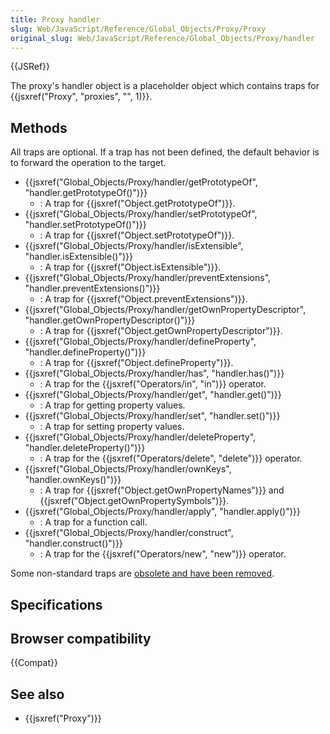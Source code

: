 ```yaml
---
title: Proxy handler
slug: Web/JavaScript/Reference/Global_Objects/Proxy/Proxy
original_slug: Web/JavaScript/Reference/Global_Objects/Proxy/handler
---
```

{{JSRef}}

The proxy's handler object is a placeholder object which contains traps for {{jsxref("Proxy", "proxies", "", 1)}}.

## Methods

All traps are optional. If a trap has not been defined, the default behavior is to forward the operation to the target.

- {{jsxref("Global_Objects/Proxy/handler/getPrototypeOf", "handler.getPrototypeOf()")}}
  - : A trap for {{jsxref("Object.getPrototypeOf")}}.
- {{jsxref("Global_Objects/Proxy/handler/setPrototypeOf", "handler.setPrototypeOf()")}}
  - : A trap for {{jsxref("Object.setPrototypeOf")}}.
- {{jsxref("Global_Objects/Proxy/handler/isExtensible", "handler.isExtensible()")}}
  - : A trap for {{jsxref("Object.isExtensible")}}.
- {{jsxref("Global_Objects/Proxy/handler/preventExtensions", "handler.preventExtensions()")}}
  - : A trap for {{jsxref("Object.preventExtensions")}}.
- {{jsxref("Global_Objects/Proxy/handler/getOwnPropertyDescriptor", "handler.getOwnPropertyDescriptor()")}}
  - : A trap for {{jsxref("Object.getOwnPropertyDescriptor")}}.
- {{jsxref("Global_Objects/Proxy/handler/defineProperty", "handler.defineProperty()")}}
  - : A trap for {{jsxref("Object.defineProperty")}}.
- {{jsxref("Global_Objects/Proxy/handler/has", "handler.has()")}}
  - : A trap for the {{jsxref("Operators/in", "in")}} operator.
- {{jsxref("Global_Objects/Proxy/handler/get", "handler.get()")}}
  - : A trap for getting property values.
- {{jsxref("Global_Objects/Proxy/handler/set", "handler.set()")}}
  - : A trap for setting property values.
- {{jsxref("Global_Objects/Proxy/handler/deleteProperty", "handler.deleteProperty()")}}
  - : A trap for the {{jsxref("Operators/delete", "delete")}} operator.
- {{jsxref("Global_Objects/Proxy/handler/ownKeys", "handler.ownKeys()")}}
  - : A trap for {{jsxref("Object.getOwnPropertyNames")}} and {{jsxref("Object.getOwnPropertySymbols")}}.
- {{jsxref("Global_Objects/Proxy/handler/apply", "handler.apply()")}}
  - : A trap for a function call.
- {{jsxref("Global_Objects/Proxy/handler/construct", "handler.construct()")}}
  - : A trap for the {{jsxref("Operators/new", "new")}} operator.

Some non-standard traps are [obsolete and have been removed](/ko/docs/Web/JavaScript/Reference/Deprecated_and_obsolete_features#Proxy).

## Specifications

## Browser compatibility

{{Compat}}

## See also

- {{jsxref("Proxy")}}
